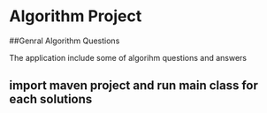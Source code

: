 # Algorithm Project

##Genral Algorithm Questions

The application include some of algorihm questions and answers
## import maven project and run main class for each solutions


